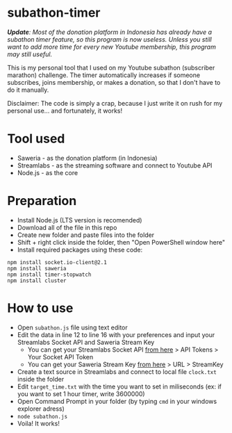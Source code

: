 # subathon-timer

***Update**: Most of the donation platform in Indonesia has already have a subathon timer feature, so this program is now useless. Unless you still want to add more time for every new Youtube membership, this program may still useful.*

This is my personal tool that I used on my Youtube subathon (subscriber marathon) challenge. The timer automatically increases if someone subscribes, joins membership, or makes a donation, so that I don't have to do it manually.

Disclaimer: The code is simply a crap, because I just write it on rush for my personal use... and fortunately, it works!

# Tool used
- Saweria - as the donation platform (in Indonesia)
- Streamlabs - as the streaming software and connect to Youtube API
- Node.js - as the core 

# Preparation
- Install Node.js (LTS version is recomended)
- Download all of the file in this repo
- Create new folder and paste files into the folder
- Shift + right click inside the folder, then "Open PowerShell window here" 
- Install required packages using these code:
```
npm install socket.io-client@2.1
npm install saweria
npm install timer-stopwatch
npm install cluster
````

# How to use
- Open `subathon.js` file using text editor
- Edit the data in line 12 to line 16 with your preferences and input your Streamlabs Socket API and Saweria Stream Key
  - You can get your Streamlabs Socket API [from here](https://streamlabs.com/dashboard#/settings/api-settings) > API Tokens > Your Socket API Token
  - You can get your Saweria Stream Key [from here](https://saweria.co/overlays) > URL > StreamKey
- Create a text source in Streamlabs and connect to local file `clock.txt` inside the folder
- Edit `target_time.txt` with the time you want to set in miliseconds (ex: if you want to set 1 hour timer, write 3600000)
- Open Command Prompt in your folder (by typing `cmd` in your windows explorer adress)
- `node subathon.js`
- Voila! It works!
